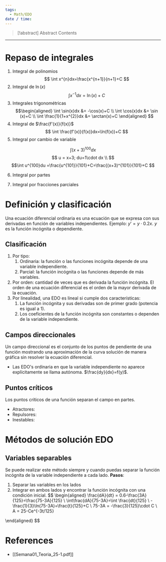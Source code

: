 ```yaml
---
tags:
  - Math/EDO
date / time:
---
```

> [!abstract] Abstract
> Contents

---
# Repaso de integrales
1. Integral de polinomios
   $$
\int x^{n}dx=\frac{x^{n+1}}{n+1}+C
$$
2. Integral de $\ln(x)$
   $$
\int x^{-1}dx=\ln(x)+C
$$
3. Integrales trigonométricas
   $$\begin{aligned}
\int \sin(x)dx &= -\cos(x)+C \\
\int \cos(x)dx &= \sin (x)+C \\
\int \frac{1}{1+x^{2}}dx &= \arctan(x)+C
\end{aligned}
$$
4. Integral de $\frac{f'(x)}{f(x)}$
	$$
\int \frac{f'(x)}{f(x)}dx=\ln(f(x))+C
$$
5. Integral por cambio de variable

$$
\int (x+3)^{100}dx $$
$$
u = x+3; du=1\cdot dx \\
$$
$$\int u^{100}du =\frac{u^{101}}{101}+C=\frac{(x+3)^{101}}{101}+C
$$


6. Integral por partes
   
7. Integral por fracciones parciales


# Definición y clasificación
Una ecuación diferencial ordinaria es una ecuación que se expresa con sus derivadas en función de variables independientes.
Ejemplo: $y'=y\cdot 0.2x$. $y$ es la función incógnita o dependiente.
## Clasificación
1. Por tipo:
	1. Ordinaria: la función o las funciones incógnita depende de una variable independiente.
	2. Parcial: la función incógnita o las funciones depende de más variables.
2. Por orden: cantidad de veces que es derivada la función incógnita. El orden de una ecuación diferencial es el orden de la mayor derivada de la ecuación.
3. Por linealidad, una EDO es lineal si cumple dos características:
	1. La función incógnita y sus derivadas son de primer grado (potencia es igual a 1).
	2. Los coeficientes de la función incógnita son constantes o dependen de la variable independiente.
## Campos direccionales
Un campo direccional es el conjunto de los puntos de pendiente de una función mostrando una aproximación de la curva solución de manera gráfica sin resolver la ecuación diferencial.
- Las EDO's ordinaria en que la variable independiente no aparece explícitamente se llama autónoma. $\frac{dy}{dx}=f(y)$.
## Puntos críticos
Los puntos críticos de una función separan el campo en partes. 
- Atractores:
- Repulsores:
- Inestables:

# Métodos de solución EDO
## Variables separables
Se puede realizar este método siempre y cuando puedas separar la función incógnita de la variable independiente a cada lado.
**Pasos**:
1. Separar las variables en los lados
2. Integrar en ambos lados y encontrar la función incógnita con una condición inicial.
$$
\begin{aligned}
\frac{dA}{dt} = 0.6-\frac{3A}{125}=\frac{75-3A}{125} \\
\int\frac{dA}{75-3A}=\int \frac{dt}{125} \\
-\frac{1}{3}\ln(75-3A)=\frac{t}{125}+C \\
75-3A = -\frac{3}{125}\cdot C \\
A = 25-Ce^{-3t/125}

\end{aligned}
$$

# References
- [[Semana01_Teoria_25-1.pdf]]